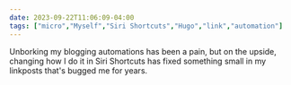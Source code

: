 ```yaml
---
date: 2023-09-22T11:06:09-04:00
tags: ["micro","Myself","Siri Shortcuts","Hugo","link","automation"]
---
```

Unborking my blogging automations has been a pain, but on the upside, changing how I do it in Siri Shortcuts has fixed something small in my linkposts that's bugged me for years.